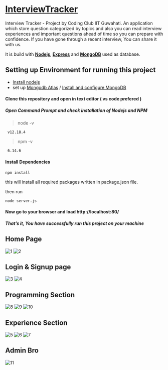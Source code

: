 # [**InterviewTracker**](https://interview-prep-tracker.herokuapp.com/)

Interview Tracker - Project by Coding Club IIT Guwahati.
An application which store question categorized by topics and also  you can read interview experiences and important questions ahead of time so you can prepare with confidence. If you have gone through a recent interview, You can share it with us.

   It is build with [**Nodejs**](https://nodejs.org), [**Express**](https://expressjs.com) and [**MongoDB**](https://www.mongodb.com/) used as database.
   
## Setting up Environment for running this project
  * [Install nodejs](https://nodejs.org/en/download/package-manager/#windows)
  * set up  [Mongodb Atlas](https://www.knowi.com/blog/getting-started-with-mongodb-atlas-overview-and-tutorial/) / [Install and configure MongoDB](https://medium.com/@LondonAppBrewery/how-to-download-install-mongodb-on-windows-4ee4b3493514)


#### Clone this repository and open in text editor ( vs code prefered )  
 
 ##### Open Command Prompt and check installation of Nodejs and NPM
    
   > node -v
   >  
     v12.18.4 
     
   
   > npm -v
   > 
     6.14.6
  
  #### Install Dependencies 
    npm install
this will install all required packages written in package.json file.

then run

    node server.js
    
 #### Now go to your browser and load http://localhost:80/ 
 ##### That’s it, You have successfully run this project on your machine
 
 ## Home Page 
![1](https://user-images.githubusercontent.com/58581435/137598397-3c368c6b-d7b8-4a09-a27b-b4b9f846d9ec.PNG)
![2](https://user-images.githubusercontent.com/58581435/137598399-e876c662-0974-430b-a610-24ac2ec2a5ca.PNG)


 ## Login & Signup page
 ![3](https://user-images.githubusercontent.com/58581435/137598409-111944ee-9587-442e-ba76-18742487cb8d.PNG)
![4](https://user-images.githubusercontent.com/58581435/137598414-49c88007-22bb-4162-bcce-97200df6f86e.PNG)


 ## Programming Section
![8](https://user-images.githubusercontent.com/58581435/137598422-fb373b12-0dd1-443e-8ccb-744921b84967.PNG)
![9](https://user-images.githubusercontent.com/58581435/137598424-f3bc02c5-8131-40f3-9967-9dde0bdde201.PNG)
![10](https://user-images.githubusercontent.com/58581435/137598425-15f749e4-34c7-459b-bbb7-7a1cbecfa3e9.PNG)

 
 ## Experience Section
![5](https://user-images.githubusercontent.com/58581435/137598427-4c0467e2-d45a-4775-9414-38fcaa121a18.PNG)
![6](https://user-images.githubusercontent.com/58581435/137598429-4d2fe4d5-06a6-46ce-883b-4e6bed7e69c2.PNG)
![7](https://user-images.githubusercontent.com/58581435/137598432-09f55a11-e569-4d4c-8507-67f474d825ce.PNG)

 
 
 
 ## Admin Bro
 ![11](https://user-images.githubusercontent.com/58581435/137598438-d11be1fa-d92f-4a88-a83d-a30a9cffb7d5.PNG)




